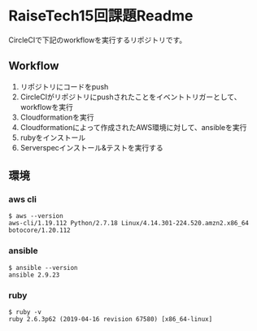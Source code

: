 # RaiseTech15回課題Readme
CircleCIで下記のworkflowを実行するリポジトリです。

## Workflow
1. リポジトリにコードをpush
2. CircleCIがリポジトリにpushされたことをイベントトリガーとして、workflowを実行
3. Cloudformationを実行
4. Cloudformationによって作成されたAWS環境に対して、ansibleを実行
5. rubyをインストール
6. Serverspecインストール&テストを実行する

## 環境
### aws cli
```
$ aws --version
aws-cli/1.19.112 Python/2.7.18 Linux/4.14.301-224.520.amzn2.x86_64 botocore/1.20.112
```

### ansible
```
$ ansible --version
ansible 2.9.23
```


### ruby
```
$ ruby -v
ruby 2.6.3p62 (2019-04-16 revision 67580) [x86_64-linux]
```

